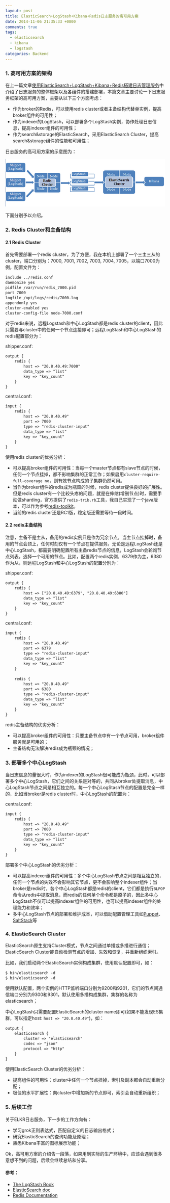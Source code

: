 ```yaml
---
layout: post
title: ElasticSearch+LogStash+Kibana+Redis日志服务的高可用方案
date: 2014-11-06 21:35:33 +0800
comments: true
tags:
  - elasticsearch
  - kibana
  - logstash
categories: Backend
---
```


### 1. 高可用方案的架构

在上一篇文章[使用ElasticSearch+LogStash+Kibana+Redis搭建日志管理服务](http://nkcoder.github.io/blog/20141031/elkr-log-platform-deploy/)中介绍了日志服务的整体框架以及各组件的搭建部署，本篇文章主要讨论一下日志服务框架的高可用方案，主要从以下三个方面考虑：

<!-- more -->

+ 作为broker的Redis，可以使用redis cluster或者主备结构代替单实例，提高broker组件的可用性；
+ 作为indexer的LogStash，可以部署多个LogStash实例，协作处理日志信息，提高indexer组件的可用性；
+ 作为search&storage的ElasticSearch，采用ElasticSearch Cluster，提高search&storage组件的性能和可用性；

<!-- more -->

日志服务的高可用方案的示意图为：

![ELKR-log-platform-ha](/images/post/ELKR-log-platform-ha.jpg)

下面分别予以介绍。

### 2. Redis Cluster和主备结构

#### 2.1 Redis Cluster

首先需要部署一个redis cluster，为了方便，我在本机上部署了一个三主三从的cluster，端口分别为：7000, 7001, 7002, 7003, 7004, 7005，以端口7000为例，配置文件为：

	include ../redis.conf
	daemonize yes
	pidfile /var/run/redis_7000.pid
	port 7000
	logfile /opt/logs/redis/7000.log
	appendonly yes
	cluster-enabled yes
	cluster-config-file node-7000.conf

对于redis来说，远程Logstash和中心LogStash都是redis cluster的client，因此只需要与cluster中的任何一个节点连接即可；远程LogStash和中心LogStash的redis配置部分为：

shipper.conf:

	output {
		redis {
			host => "20.8.40.49:7000"
			data_type => "list"
			key => "key_count"
		}   
	}

central.conf:

	input {
		redis {
			host => "20.8.40.49"
			port => 7000
			type => "redis-cluster-input"
			data_type => "list"
			key => "key_count"
		}
	}

使用redis cluster的优劣分析：

+ 可以提高broker组件的可用性：当每一个master节点都有slave节点的时候，任何一个节点挂掉，都不影响集群的正常工作；如果启用`cluster-require-full-coverage no`，则有效节点构成的子集群仍然可用。
+ 当作为broker组件的redis成为瓶颈的时候，redis cluster提供良好的扩展性。但是redis cluster有一个比较头疼的问题，就是在伸缩(增删节点)时，需要手动做sharding，官方提供了`redis-trib.rb`工具，我自己实现了一个java版本，可以作为参考[redis-toolkit](https://github.com/nkcoder/redis-toolkit)。
+ 当前的redis cluster还是RC1版，稳定版还需要等待一段时间。

#### 2.2 redis主备结构

注意，主备不是主从，备用的redis实例只是作为冗余节点，当主节点挂掉时，备用的节点会顶上，任何时刻仅有一个节点在提供服务。无论是远程LogStash还是中心LogStash，都需要明确配置所有主备redis节点的信息，LogStash会轮询节点列表，选择一个可用的节点。比如，配置两个redis实例，6379作为主，6380作为从，则远程LogStash和中心LogStash的配置分别为：

shipper.conf:

	output {
		redis {
			host => ["20.8.40.49:6379", "20.8.40.49:6380"]
			data_type => "list"
			key => "key_count"
		}   
	}

central.conf:

	input {
		redis {
			host => "20.8.40.49"
			port => 6379
			type => "redis-cluster-input"
			data_type => "list"
			key => "key_count"
		}

		redis {
			host => "20.8.40.49"
			port => 6380
			type => "redis-cluster-input"
			data_type => "list"
			key => "key_count"
		}
	}

redis主备结构的优劣分析：

+ 可以提高broker组件的可用性：只要主备节点中有一个节点可用，broker组件服务就是可用的；
+ 主备结构无法解决redis成为瓶颈的情况；


### 3. 部署多个中心LogStash

当日志信息的量很大时，作为indexer的LogStash很可能成为瓶颈，此时，可以部署多个中心LogStash，它们之间的关系是对等的，共同从broker处提取消息，中心LogStash节点之间是相互独立的。每一个中心LogStash节点的配置是完全一样的，比如当broker是redis cluster时，中心LogStash的配置为：

central.conf:

	input {
		redis {
			host => "20.8.40.49"
			port => 7000
			type => "redis-cluster-input"
			data_type => "list"
			key => "key_count"
		}
	}

部署多个中心LogStash的优劣分析：

+ 可以提高indexer组件的可用性：多个中心LogStash节点之间是相互独立的，任何一个节点的失效不会影响其它节点，更不会影响整个indexer组件；当broker是redis时，各个中心LogStash都是redis的client，它们都是执行`BLPOP`命令从redis中提取消息，而redis的任何单个命令都是原子的，因此多中心LogStash不仅可以提高indexer组件的可用性，也可以提高indexer组件的处理能力和效率；
+ 多中心LogStash节点的部署和维护成本，可以借助配置管理工具如[Puppet](http://puppetlabs.com/)、[SaltStack](http://www.saltstack.com/)等


### 4. ElasticSearch Cluster

ElasticSearch原生支持Cluster模式，节点之间通过单播或多播进行通信；ElasticSearch Cluster能自动检测节点的增加、失效和恢复，并重新组织索引。

比如，我们启动两个ElasticSearch实例构成集群，使用默认配置即可，如：

	$ bin/elasticsearch -d
	$ bin/elasticsearch -d

使用默认配置，两个实例的HTTP监听端口分别为9200和9201，它们的节点间通信端口分别为9300和9301，默认使用多播构成集群，集群的名称为elasticsearch；

中心LogStash只需要配置ElasticSearch的cluster name即可(如果不能发现ES集群，可以指定host: `host => "20.8.40.49"`)，如：

	output {
		elasticsearch {
			cluster => "elasticsearch"
			codec => "json"
			protocol => "http"
		}   
	}

使用ElasticSearch Cluster的优劣分析：

+ 提高组件的可用性：cluster中任何一个节点挂掉，索引及副本都会自动重新分配；
+ 极佳的水平扩展性：向cluster中增加新的节点即可，索引会自动重新组织；


### 5. 后续工作

关于ELKR日志服务，下一步的工作方向有：

+ 学习grok正则表达式，匹配自定义的日志输出格式；
+ 研究ElasticSearch的查询功能及原理；
+ 熟悉Kibana丰富的图标展示功能；

Ok，高可用方案的介绍告一段落，如果用到实际的生产环境中，应该会遇到很多意想不到的问题，后续会继续总结和分享。

####  参考：

+ [The LogStash Book](http://www.logstashbook.com/)
+ [ElasticSearch doc](http://www.elasticsearch.org/guide/)
+ [Redis Documentation](http://redis.io/documentation)
